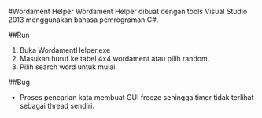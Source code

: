 #Wordament Helper
Wordament Helper dibuat dengan tools Visual Studio 2013 menggunakan bahasa pemrograman C#.

##Run
1. Buka WordamentHelper.exe
2. Masukan huruf ke tabel 4x4 wordament atau pilih random.
3. Pilih search word untuk mulai.

##Bug 
- Proses pencarian kata membuat GUI freeze sehingga timer tidak terlihat sebagai thread sendiri.
